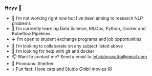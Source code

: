 ### Heyy 👋

- 🔭 I’m not working right now but I've been aiming to research NLP problems
- 🌱 I’m currently learning Data Science, MLOps, Python, Docker and Kubeflow Pipelines
- ✈️ I'm open to student exchange programs and job opportunities
- 👯 I’m looking to collaborate on any subject listed above
- 🤔 I’m looking for help with git and docker
- 📫 Want to contact me? Send a email to leticiabossatto@gmail.com
- :hibiscus: Pronouns: She/her
- ⚡ Fun fact: I love cats and Studio Ghibli movies :cat: 


<!--
**letMarchezi/letMarchezi** is a ✨ _special_ ✨ repository because its `README.md` (this file) appears on your GitHub profile.

Here are some ideas to get you started:

- 🔭 I’m currently working on ...
- 🌱 I’m currently learning ...
- 👯 I’m looking to collaborate on ...
- 🤔 I’m looking for help with ...
- 💬 Ask me about ...
- 📫 How to reach me: ...
- 😄 Pronouns: ...
- ⚡ Fun fact: ...
-->
